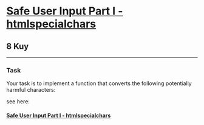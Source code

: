 <h1><a href="https://www.codewars.com/kata/56bcaedfcf6b7f2125001118">Safe User Input Part I - htmlspecialchars</a></h1>
<h2>8 Kuy</h2>
<hr>

<h3>Task</h3>
<p>Your task is to implement a function that converts the following potentially harmful characters:</p>
see here: <h4><a href="https://www.codewars.com/kata/56bcaedfcf6b7f2125001118">Safe User Input Part I - htmlspecialchars</a></h4>

